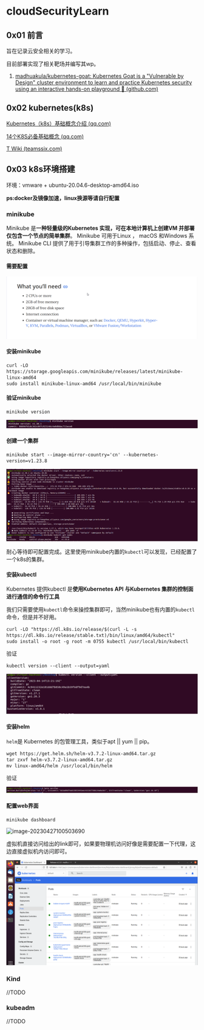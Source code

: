 # cloudSecurityLearn
## 0x01 前言

旨在记录云安全相关的学习。

目前部署实现了相关靶场并编写其wp。

1. [madhuakula/kubernetes-goat: Kubernetes Goat is a "Vulnerable by Design" cluster environment to learn and practice Kubernetes security using an interactive hands-on playground 🚀 (github.com)](https://github.com/madhuakula/kubernetes-goat)

## 0x02 kubernetes(k8s)

[Kubernetes（k8s）基础概念介绍 (qq.com)](https://mp.weixin.qq.com/s/u_XzQbKnv0CFhbv3417yUA)

[14个K8S必备基础概念 (qq.com)](https://mp.weixin.qq.com/s/6G1XX4cwhyLX59G95KB86Q)

[T Wiki (teamssix.com)](https://wiki.teamssix.com/)

## 0x03 k8s环境搭建

环境：vmware + ubuntu-20.04.6-desktop-amd64.iso

**ps:docker及镜像加速，linux换源等请自行配置**

### minikube

Minikube 是**一种轻量级的Kubernetes 实现，可在本地计算机上创建VM 并部署仅包含一个节点的简单集群**。 Minikube 可用于Linux ， macOS 和Windows 系统。 Minikube CLI 提供了用于引导集群工作的多种操作，包括启动、停止、查看状态和删除。

#### 需要配置

![msedge_gVEz2SlfKj](images/2023-04/msedge_gVEz2SlfKj.png)

#### 安装minikube

```
curl -LO https://storage.googleapis.com/minikube/releases/latest/minikube-linux-amd64
sudo install minikube-linux-amd64 /usr/local/bin/minikube
```

#### 验证minikube

```
minikube version
```

![vmware_Q4NhEQRyeU](images/2023-04/vmware_Q4NhEQRyeU.png)

#### 创建一个集群

```
minikube start --image-mirror-country='cn' --kubernetes-version=v1.23.8
```

![vmware_JcBHvQRUEE](images/2023-04/vmware_JcBHvQRUEE.png)

耐心等待即可配置完成。这里使用minikube内置的`kubectl`可以发现，已经配置了一个k8s的集群。

#### 安装kubectl

Kubernetes 提供kubectl 是**使用Kubernetes API 与Kubernetes 集群的控制面进行通信的命令行工具**

我们只需要使用`kubectl`命令来操控集群即可，当然minikube也有内置的`kubectl`命令，但是并不好用。

```
curl -LO "https://dl.k8s.io/release/$(curl -L -s https://dl.k8s.io/release/stable.txt)/bin/linux/amd64/kubectl"
sudo install -o root -g root -m 0755 kubectl /usr/local/bin/kubectl
```

验证

```
kubectl version --client --output=yaml
```

![vmware_Bgw0R5ttH6](images/2023-04/vmware_Bgw0R5ttH6.png)

#### 安装helm

`helm`是 Kubernetes 的包管理工具，类似于apt || yum || pip。

```
wget https://get.helm.sh/helm-v3.7.2-linux-amd64.tar.gz
tar zxvf helm-v3.7.2-linux-amd64.tar.gz
mv linux-amd64/helm /usr/local/bin/helm
```

验证

![vmware_gL8ptKGVeC](images/2023-04/vmware_gL8ptKGVeC.png)

#### 配置web界面

```
minikube dashboard
```

![image-20230427100503690](C:\Users\Administrator\AppData\Roaming\Typora\typora-user-images\image-20230427100503690.png)

虚拟机直接访问给出的link即可，如果要物理机访问好像是需要配置一下代理，这边直接虚拟机内访问即可。

![vmware_aZRPpnXBE6](images/2023-04/vmware_aZRPpnXBE6.png)

### Kind

//TODO

### kubeadm

//TODO

